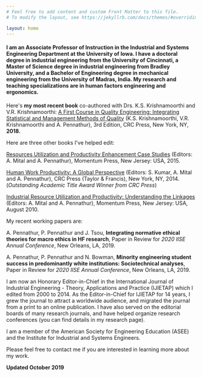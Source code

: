 ```yaml
---
# Feel free to add content and custom Front Matter to this file.
# To modify the layout, see https://jekyllrb.com/docs/themes/#overriding-theme-defaults

layout: home
---
```

#### I am an Associate Professor of Instruction in the Industrial and Systems Engineering Department at the University of Iowa. I have a doctoral degree in industrial engineering from the University of Cincinnati, a Master of Science degree in industrial engineering from Bradley University, and a Bachelor of Engineering degree in mechanical engineering from the University of Madras, India. My research and teaching specializations are in human factors engineering and ergonomics. 

Here's **my most recent book** co-authored with Drs. K.S. Krishnamoorthi and V.R. Krishnamoorthi: [A First Course in Quality Engineering: Integrating Statistical and Management Methods of Quality](https://www.crcpress.com/A-First-Course-in-Quality-Engineering-Integrating-Statistical-and-Management/Krishnamoorthi-Krishnamoorthi-Pennathur/p/book/9781498764209) (K.S. Krishnamoorthi, V.R. Krishnamoorthi and A. Pennathur), 3rd Edition, CRC Press, New York, NY, **2018.**

Here are three other books I've helped edit:

[Resources Utilization and Productivity Enhancement Case Studies](http://www.momentumpress.net/books/resources-utilization-and-productivity-enhancement-case-studies) (Editors: A. Mital and A. Pennathur), Momentum Press, New Jersey: USA, 2015.

[Human Work Productivity: A Global Perspective](https://www.crcpress.com/Human-Work-Productivity-A-Global-Perspective/Kumar-Mital-Pennathur/p/book/9781439874141) (Editors: S. Kumar, A. Mital and A. Pennathur), CRC Press (Taylor & Francis), New York, NY, 2014. (*Outstanding Academic Title Award Winner from CRC Press*)

[Industrial Resource Utilization and Productivity: Understanding the Linkages](http://www.momentumpress.net/books/industrial-resource-utilization-and-productivity) (Editors: A. Mital and A. Pennathur), Momentum Press, New Jersey: USA, August 2010.

My recent working papers are:

A. Pennathur, P. Pennathur and J. Tsou, **Integrating normative ethical theories for macro ethics in HF research**, Paper in Review for *2020 IISE Annual Conference*, New Orleans, LA, 2019.

A. Pennathur, P. Pennathur and N. Bowman, **Minority engineering student success in predominantly white institutions: Sociotechnical analyses**, Paper in Review for *2020 IISE Annual Conference*, New Orleans, LA, 2019. 



I am now an Honorary Editor-in-Chief in the International Journal of Industrial Engineering - Theory, Applications and Practice (IJIETAP) which I edited from 2000 to 2014. As the Editor-in-Chief for IJIETAP for 14 years, I grew the journal to attract a worldwide audience, and migrated the journal from a print to an online publication. I have also served on the editorial boards of many research journals, and have helped organize research conferences (you can find details in my research page).

I am a member of the American Society for Engineering Education (ASEE) and the Institute for Industrial and Systems Engineers. 

Please feel free to contact me if you are interested in learning more about my work.

**Updated October 2019**